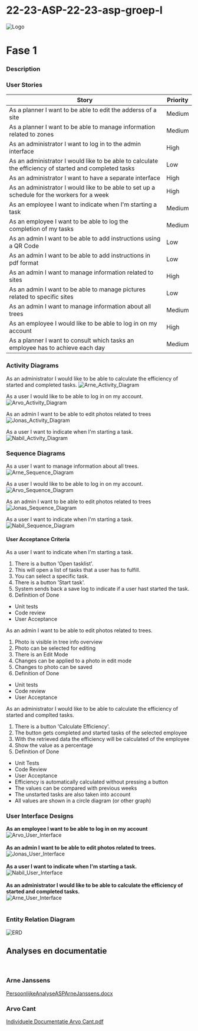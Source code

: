 # 22-23-ASP-22-23-asp-groep-l

![Logo](resources/img/Logo.png)

# Fase 1

### Description

### User Stories
| Story | Priority |
| ------------- | ------------- |
| As a planner I want to be able to edit the adderss of a site | Medium |
| As a planner I want to be able to manage information related to zones | Medium |
| As an administrator I want to log in to the admin interface | High |
| As an administrator I would like to be able to calculate the efficiency of started and completed tasks | Low |
| As an administrator I want to have a separate interface | High |
| As an administrator I would like to be able to set up a schedule for the workers for a week | High |
| As an employee I want to indicate when I'm starting a task | Medium |
| As an employee I want to be able to log the completion of my tasks | Medium |
| As an admin I want to be able to add instructions using a QR Code | Low |
| As an admin I want to be able to add instructions in pdf format | Low |
| As an admin I want to manage information related to sites | High |
| As an admin I want to be able to manage pictures related to specific sites | Low |
| As an admin I want to manage information about all trees | Medium |
| As an employee I would like to be able to log in on my account | High |
| As a planner I want to consult which tasks an employee has to achieve each day | Medium |


### Activity Diagrams
As an administrator I would like to be able to calculate the efficiency of started and completed tasks.
![Arne_Activity_Diagram](resources/img/Arne_Activity_Diagram02.png)

As a user I would like to be able to log in on my account.
![Arvo_Activity_Diagram](resources/img/Arvo_Activity_Diagram02.png)

As an admin I want to be able to edit photos related to trees
![Jonas_Activity_Diagram](resources/img/Jonas_Activity_Diagram02.png)

As a user I want to indicate when I'm starting a task.
![Nabil_Activity_Diagram](resources/img/Nabil_Activity_Diagram02.png)

### Sequence Diagrams
As a user I want to manage information about all trees.
![Arne_Sequence_Diagram](resources/img/Arne_Sequence_Diagram02.png)

As a user I would like to be able to log in on my account.
![Arvo_Sequence_Diagram](resources/img/Arvo_Sequence_Diagram02.png)

As an admin I want to be able to edit photos related to trees
![Jonas_Sequence_Diagram](resources/img/Jonas_Sequence_Diagram02.png)

As a user I want to indicate when I'm starting a task.
![Nabil_Sequence_Diagram](resources/img/Nabil_Sequence_Diagram02.png)

#### User Acceptance Criteria
As a user I want to indicate when I'm starting a task.
1. There is a button 'Open tasklist'.
2. This will open a list of tasks that a user has to fulfill.
3. You can select a specific task.
4. There is a button 'Start task'.
5. System sends back a save log to indicate if a user hast started the task.
6. Definition of Done
  - Unit tests
  - Code review
  - User Acceptance

As an admin I want to be able to edit photos related to trees.
1. Photo is visible in tree info overview
2. Photo can be selected for editing
3. There is an Edit Mode
4. Changes can be applied to a photo in edit mode
5. Changes to photo can be saved
6. Definition of Done
  - Unit tests
  - Code review
  - User Acceptance

As an administrator I would like to be able to calculate the efficiency of started and complted tasks.
1. There is a button 'Calculate Efficiency'.
2. The button gets completed and started tasks of the selected employee
3. With the retrieved data the efficiency will be calculated of the employee
4. Show the value as a percentage
5. Definition of Done
  - Unit Tests
  - Code Review
  - User Acceptance
  - Efficiency is automatically calculated without pressing a button
  - The values can be compared with previous weeks
  - The unstarted tasks are also taken into account
  - All values are shown in a circle diagram (or other graph)

### User Interface Designs
**As an employee I want to be able to log in on my account**
<br>
![Arvo_User_Interface](resources/img/Arvo_UI_Design.png)
<br>
<br>
**As an admin I want to be able to edit photos related to trees.**
<br>
![Jonas_User_Interface](resources/img/Jonas_UI_Design.png)
<br>
<br>
**As a user I want to indicate when I'm starting a task.**
<br>
![Nabil_User_Interface](resources/img/Nabil_UI_Design.png)
<br>
<br>
**As an administrator I would like to be able to calculate the efficiency of started and completed tasks.**
<br>
![Arne_User_Interface](resources/img/Arne_UI_Design.png)
<br>
<br>

### Entity Relation Diagram
![ERD](resources/img/ERD2.png)

## Analyses en documentatie
<br>

### Arne Janssens
[PersoonlijkeAnalyseASPArneJanssens.docx](https://github.com/AP-IT-GH/22-23-ASP-22-23-asp-groep-l/files/10492474/PersoonlijkeAnalyseASPArneJanssens.docx)

### Arvo Cant
[Individuele Documentatie Arvo Cant.pdf](https://github.com/AP-IT-GH/22-23-ASP-22-23-asp-groep-l/files/10511386/Individuele.Documentatie.Arvo.Cant.pdf)


